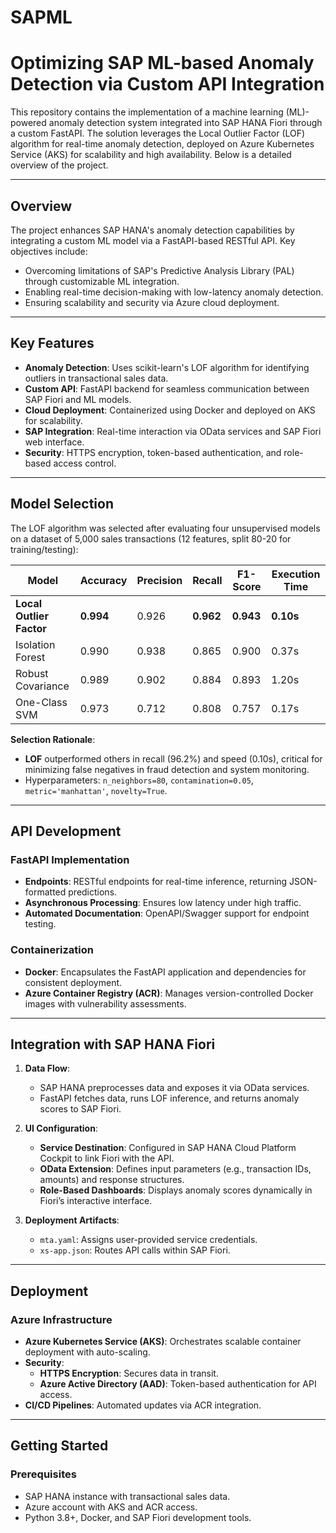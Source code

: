 # SAPML

# Optimizing SAP ML-based Anomaly Detection via Custom API Integration

This repository contains the implementation of a machine learning (ML)-powered anomaly detection system integrated into SAP HANA Fiori through a custom FastAPI. 
The solution leverages the Local Outlier Factor (LOF) algorithm for real-time anomaly detection, deployed on Azure Kubernetes Service (AKS) for scalability and high availability. 
Below is a detailed overview of the project.

---

## Overview
The project enhances SAP HANA's anomaly detection capabilities by integrating a custom ML model via a FastAPI-based RESTful API. Key objectives include:
- Overcoming limitations of SAP's Predictive Analysis Library (PAL) through customizable ML integration.
- Enabling real-time decision-making with low-latency anomaly detection.
- Ensuring scalability and security via Azure cloud deployment.

---

## Key Features
- **Anomaly Detection**: Uses scikit-learn's LOF algorithm for identifying outliers in transactional sales data.
- **Custom API**: FastAPI backend for seamless communication between SAP Fiori and ML models.
- **Cloud Deployment**: Containerized using Docker and deployed on AKS for scalability.
- **SAP Integration**: Real-time interaction via OData services and SAP Fiori web interface.
- **Security**: HTTPS encryption, token-based authentication, and role-based access control.

---

## Model Selection
The LOF algorithm was selected after evaluating four unsupervised models on a dataset of 5,000 sales transactions (12 features, split 80-20 for training/testing):

| Model               | Accuracy | Precision | Recall | F1-Score | Execution Time |
|---------------------|----------|-----------|--------|----------|----------------|
| **Local Outlier Factor** | **0.994**    | 0.926     | **0.962** | **0.943** | **0.10s**      |
| Isolation Forest    | 0.990     | 0.938     | 0.865  | 0.900     | 0.37s          |
| Robust Covariance   | 0.989     | 0.902     | 0.884  | 0.893     | 1.20s          |
| One-Class SVM       | 0.973     | 0.712     | 0.808  | 0.757     | 0.17s          |

**Selection Rationale**:
- **LOF** outperformed others in recall (96.2%) and speed (0.10s), critical for minimizing false negatives in fraud detection and system monitoring.
- Hyperparameters: `n_neighbors=80`, `contamination=0.05`, `metric='manhattan'`, `novelty=True`.

---
## API Development
### FastAPI Implementation
- **Endpoints**: RESTful endpoints for real-time inference, returning JSON-formatted predictions.
- **Asynchronous Processing**: Ensures low latency under high traffic.
- **Automated Documentation**: OpenAPI/Swagger support for endpoint testing.

### Containerization
- **Docker**: Encapsulates the FastAPI application and dependencies for consistent deployment.
- **Azure Container Registry (ACR)**: Manages version-controlled Docker images with vulnerability assessments.

---
## Integration with SAP HANA Fiori
1. **Data Flow**:
   - SAP HANA preprocesses data and exposes it via OData services.
   - FastAPI fetches data, runs LOF inference, and returns anomaly scores to SAP Fiori.

2. **UI Configuration**:
   - **Service Destination**: Configured in SAP HANA Cloud Platform Cockpit to link Fiori with the API.
   - **OData Extension**: Defines input parameters (e.g., transaction IDs, amounts) and response structures.
   - **Role-Based Dashboards**: Displays anomaly scores dynamically in Fiori’s interactive interface.

3. **Deployment Artifacts**:
   - `mta.yaml`: Assigns user-provided service credentials.
   - `xs-app.json`: Routes API calls within SAP Fiori.

---

## Deployment
### Azure Infrastructure
- **Azure Kubernetes Service (AKS)**: Orchestrates scalable container deployment with auto-scaling.
- **Security**:
  - **HTTPS Encryption**: Secures data in transit.
  - **Azure Active Directory (AAD)**: Token-based authentication for API access.
- **CI/CD Pipelines**: Automated updates via ACR integration.

---

## Getting Started
### Prerequisites
- SAP HANA instance with transactional sales data.
- Azure account with AKS and ACR access.
- Python 3.8+, Docker, and SAP Fiori development tools.
